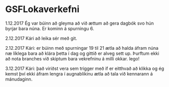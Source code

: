 ﻿# GSFLokaverkefni

1.12.2017
Ég var búinn að gleyma að við ættum að gera dagbók svo hún byrjar bara núna. Er kominn á spurningu 6.

2.12.2017
Kári að leika sér með git.

2.12.2017
Kári: er búinn með spurningar 19 til 21 ætla að halda áfram núna næ líklega bara að klára þetta í dag
og gittið er alveg sett up. Þurftum ekki að nota branches við skiptum bara vekrefninu á milli okkar. lego!

3.12.2017
Kári: það viriðst vera sem trigger með if er eitthvað að klikka og ég kemst því ekki áfram lengra í augnablikinu ætla að tala
við kennarann á mánudaginn.